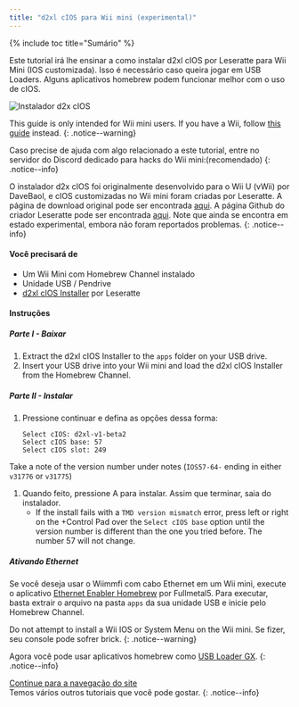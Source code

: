 ```yaml
---
title: "d2xl cIOS para Wii mini (experimental)"
---
```


{% include toc title="Sumário" %}

Este tutorial irá lhe ensinar a como instalar d2xl cIOS por Leseratte para Wii Mini (IOS customizada). Isso é necessário caso queira jogar em USB Loaders. Alguns aplicativos homebrew podem funcionar melhor com o uso de cIOS.

![Instalador d2x cIOS](/images/cIOS.png)

This guide is only intended for Wii mini users. If you have a Wii, follow [this guide](cios) instead.
{: .notice--warning}

Caso precise de ajuda com algo relacionado a este tutorial, entre no servidor do Discord dedicado para hacks do Wii mini:[](https://discord.gg/6ryxnkS)(recomendado)
{: .notice--info}

O instalador d2x cIOS foi originalmente desenvolvido para o Wii U (vWii) por DaveBaol, e cIOS customizadas no Wii mini foram criadas por Leseratte. A página de download original pode ser encontrada [aqui](https://wii.leseratte10.de/d2xl-cIOS/). A página Github do criador Leseratte pode ser encontrada [aqui](https://github.com/Leseratte10/d2xl-cios). Note que ainda se encontra em estado experimental, embora não foram reportados problemas.
{: .notice--info}

#### Você precisará de

* Um Wii Mini com Homebrew Channel instalado
* Unidade USB / Pendrive
* [d2xl cIOS Installer](/assets/files/d2xl_wii_mini_cIOS_installer_v1_beta2.zip) por Leseratte

#### Instruções

##### Parte I - Baixar

1. Extract the d2xl cIOS Installer to the `apps` folder on your USB drive.
1. Insert your USB drive into your Wii mini and load the d2xl cIOS Installer from the Homebrew Channel.

##### Parte II - Instalar

1. Pressione continuar e defina as opções dessa forma:
    ```
    Select cIOS: d2xl-v1-beta2
    Select cIOS base: 57
    Select cIOS slot: 249
    ```
Take a note of the version number under notes (`IOS57-64-` ending in either `v31776` or `v31775`)
1. Quando feito, pressione A para instalar. Assim que terminar, saia do instalador.
   - If the install fails with a `TMD version mismatch` error, press left or right on the +Control Pad over the `Select cIOS base` option until the version number is different than the one you tried before. The number 57 will not change.


##### Ativando Ethernet
Se você deseja usar o Wiimmfi com cabo Ethernet em um Wii mini, execute o aplicativo [Ethernet Enabler Homebrew](/assets/files/Wii_Mini_Ethernet_Enable.zip) por Fullmetal5. Para executar, basta extrair o arquivo na pasta `apps` da sua unidade USB e inicie pelo Homebrew Channel.

Do not attempt to install a Wii IOS or System Menu on the Wii mini. Se fizer, seu console pode sofrer brick.
{: .notice--warning}

Agora você pode usar aplicativos homebrew como [USB Loader GX](usbloadergx).
{: .notice--info}

[Continue para a navegação do site](site-navigation)<br> Temos vários outros tutoriais que você pode gostar.
{: .notice--info}
